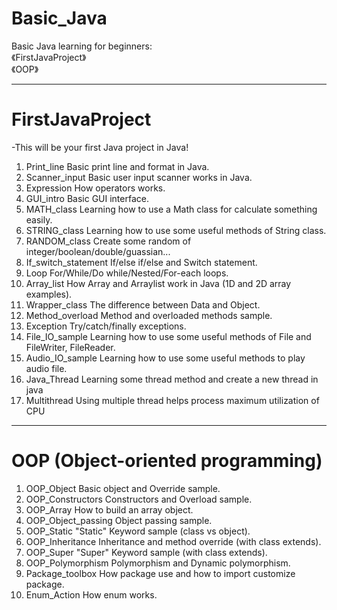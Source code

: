 # Basic_Java
Basic Java learning for beginners:<br>
《FirstJavaProject》<br>
《OOP》

<hr>

# FirstJavaProject
-This will be your first Java project in Java!

1. Print_line
  Basic print line and format in Java.
2. Scanner_input
  Basic user input scanner works in Java.
3. Expression
  How operators works.
4. GUI_intro
  Basic GUI interface.
5. MATH_class
  Learning how to use a Math class for calculate something easily.
6. STRING_class
  Learning how to use some useful methods of String class.
7. RANDOM_class
  Create some random of integer/boolean/double/guassian...
8. If_switch_statement
  If/else if/else and Switch statement.
9. Loop
  For/While/Do while/Nested/For-each loops.
10. Array_list
  How Array and Arraylist work in Java (1D and 2D array examples).
11. Wrapper_class
  The difference between Data and Object.
12. Method_overload
  Method and overloaded methods sample.
13. Exception
  Try/catch/finally exceptions.
14. File_IO_sample
  Learning how to use some useful methods of File and FileWriter, FileReader.
15. Audio_IO_sample
  Learning how to use some useful methods to play audio file.
16. Java_Thread
  Learning some thread method and create a new thread in java
17. Multithread
  Using multiple thread helps process maximum utilization of CPU

<hr>

# OOP (Object-oriented programming)
1. OOP_Object
  Basic object and Override sample.
2. OOP_Constructors
  Constructors and Overload sample.
3. OOP_Array
  How to build an array object.
4. OOP_Object_passing
  Object passing sample.
5. OOP_Static
  "Static" Keyword sample (class vs object).
6. OOP_Inheritance
  Inheritance and method override (with class extends).
7. OOP_Super
  "Super" Keyword sample (with class extends).
8. OOP_Polymorphism
  Polymorphism and Dynamic polymorphism.
9. Package_toolbox
  How package use and how to import customize package.
10. Enum_Action
  How enum works.

